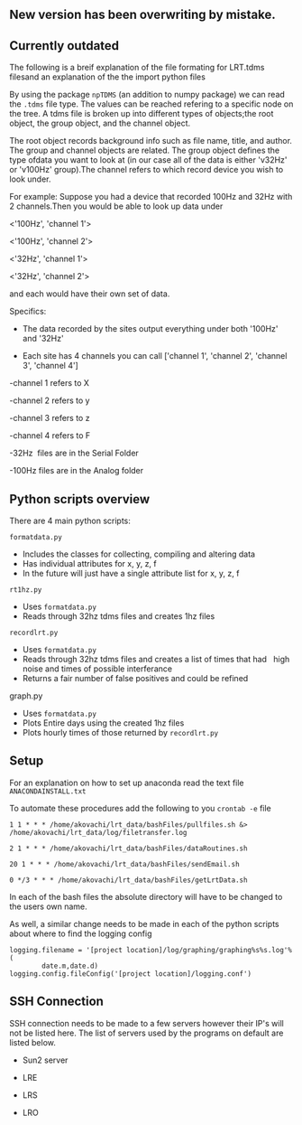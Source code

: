 ## New version has been overwriting by mistake.
## Currently outdated

The following is a breif explanation of the file formating for LRT.tdms filesand an explanation of the the import python files

By using the package `npTDMS` (an addition to numpy package) we can read the `.tdms` file type.
The values can be reached refering to a specific node on the tree. A tdms file is broken up into different types of objects;the root object, the group object, and the channel object. 

The root object records background info such as file name, title, and author.
The group and channel objects are related. The group object defines the type ofdata you want to look at (in our case all of the data is either 'v32Hz' or 'v100Hz' group).The channel refers to which record device you wish to look under.

For example:
Suppose you had a device that recorded 100Hz and 32Hz with 2 channels.Then you would be able to look up data under

<'100Hz', 'channel 1'>

<'100Hz', 'channel 2'>

<'32Hz', 'channel 1'>

<'32Hz', 'channel 2'>

and each would have their own set of data.


Specifics:
- The data recorded by the sites output everything under both '100Hz' and '32Hz'

- Each site has 4 channels you can call ['channel 1', 'channel 2', 'channel 3', 'channel 4'] 

-channel 1 refers to X 

-channel 2 refers to y 

-channel 3 refers to z 

-channel 4 refers to F

-32Hz  files are in the Serial Folder

-100Hz files are in the Analog folder

## Python scripts overview

There are 4 main python scripts:

`formatdata.py`
- Includes the classes for collecting, compiling and altering data 
- Has individual attributes for x, y, z, f 
- In the future will just have a single attribute list for x, y, z, f

`rt1hz.py `
- Uses `formatdata.py` 
- Reads through 32hz tdms files and creates 1hz files 

`recordlrt.py `
- Uses `formatdata.py `
- Reads through 32hz tdms files and creates a list of times that had   
  high noise and times of possible interferance 
- Returns a fair number of false positives and could be refined

graph.py 
- Uses `formatdata.py `
- Plots Entire days using the created 1hz files 
- Plots hourly times of those returned by `recordlrt.py`
  
 ## Setup
 
 For an explanation on how to set up anaconda read the text file `ANACONDAINSTALL.txt`
 
 To automate these procedures add the following to you `crontab -e` file
 
 ```
 1 1 * * * /home/akovachi/lrt_data/bashFiles/pullfiles.sh &> /home/akovachi/lrt_data/log/filetransfer.log

2 1 * * * /home/akovachi/lrt_data/bashFiles/dataRoutines.sh

20 1 * * * /home/akovachi/lrt_data/bashFiles/sendEmail.sh

0 */3 * * * /home/akovachi/lrt_data/bashFiles/getLrtData.sh

 ```
 
In each of the bash files the absolute directory will have to be changed to the users own name.

As well, a  similar change needs to be made in each of the python scripts about where to find the logging config

```
logging.filename = '[project location]/log/graphing/graphing%s%s.log'%(
        date.m,date.d)
logging.config.fileConfig('[project location]/logging.conf')
```

## SSH Connection

SSH connection needs to be made to a few servers however their IP's will not be listed here. The list of servers used by the programs on default are listed below.

- Sun2 server

- LRE

- LRS

- LRO

